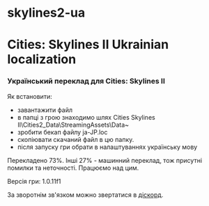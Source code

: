 # skylines2-ua
<h1>Cities: Skylines II Ukrainian localization</h4>
<h3>Український переклад для Cities: Skylines II</h3>
<p>
  Як встановити:
  <ul>
    <li>завантажити файл</li>
    <li>в папці з грою знаходимо шлях Cities Skylines II\Cities2_Data\StreamingAssets\Data~</li>
    <li>зробити бекап файлу ja-JP.loc</li>
    <li>скопіювати скачаний файл в цю папку.</li>
    <li>після запуску гри обрати в налаштуваннях українську мову</li>
  </ul>
</p>
<p>
  Перекладено 73%. Інші 27% - машинний переклад, тож присутні помилки та неточності. Працюємо над цим.
</p>
<p>Версія гри: 1.0.11f1</p>

<p>
  За зворотнім зв'язком можно звертатися в <a href="https://discord.gg/D6gmtM37">діскорд</a>.
</p>
